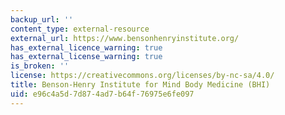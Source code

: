 ```yaml
---
backup_url: ''
content_type: external-resource
external_url: https://www.bensonhenryinstitute.org/
has_external_licence_warning: true
has_external_license_warning: true
is_broken: ''
license: https://creativecommons.org/licenses/by-nc-sa/4.0/
title: Benson-Henry Institute for Mind Body Medicine (BHI)
uid: e96c4a5d-7d87-4ad7-b64f-76975e6fe097
---
```

